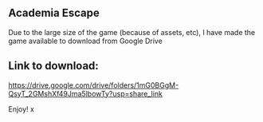 ## **Academia Escape**

Due to the large size of the game (because of assets, etc), I have made the game available to download from Google Drive

## Link to download:

https://drive.google.com/drive/folders/1mG0BGgM-QsyT_2GMshXf49Jma5lbowTy?usp=share_link

Enjoy! x
